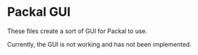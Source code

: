 Packal GUI
===

These files create a sort of GUI for Packal to use.

Currently, the GUI is not working and has not been implemented.